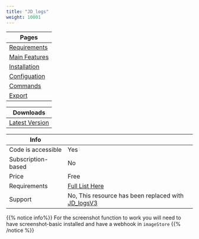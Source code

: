 ```yaml
---
title: "JD_logs"
weight: 10001
---
```

Pages |
--- |
[Requirements](./requirments) |
[Main Features](./features) |
[Installation](./installation) |
[Configuation](./config) |
[Commands](./commands) |
[Export](./export) |

Downloads |
--- |
[Latest Version](github.com/prefech/JD_logs/releases/latest) |

Info | |
-- | -- |
Code is accessible | Yes |
Subscription-based | No |
Price | Free |
Requirements | [Full List Here](./requirments.md) |
Support | No, This resource has been replaced with [JD_logsV3](../JD_logsV3/)

{{% notice info%}}
For the screenshot function to work you will need to have screenshot-basic installed and have a webhook in `imageStore`
{{% /notice %}}
